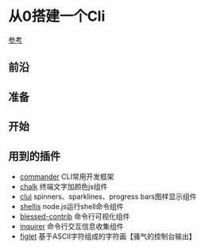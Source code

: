 # 从0搭建一个Cli

[参考](https://zhuanlan.zhihu.com/p/38730825)


## 前沿

## 准备

## 开始


## 用到的插件

- [commander](https://link.zhihu.com/?target=https%3A//github.com/tj/commander.js) CLI常用开发框架
- [chalk](https://link.zhihu.com/?target=https%3A//github.com/chalk/chalk) 终端文字加颜色js组件
- [clui](https://link.zhihu.com/?target=https%3A//github.com/nathanpeck/clui) spinners、sparklines、progress bars图样显示组件
- [shelljs](https://link.zhihu.com/?target=https%3A//github.com/shelljs/shelljs) node.js运行shell命令组件
- [blessed-contrib](https://link.zhihu.com/?target=https%3A//github.com/yaronn/blessed-contrib) 命令行可视化组件
- [inquirer](https://link.zhihu.com/?target=https%3A//github.com/SBoudrias/Inquirer.js) 命令行交互信息收集组件
- [figlet](https://link.zhihu.com/?target=https%3A//github.com/cmatsuoka/figlet) 基于ASCII字符组成的字符画【骚气的控制台输出】
